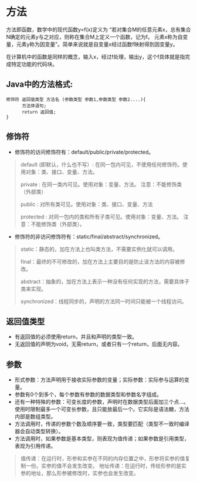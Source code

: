 # 方法
方法即函数，数学中的现代函数y=f(x)定义为
“若对集合M的任意元素x，总有集合N确定的元素y与之对应，则称在集合M上定义一个函数，记为f。
元素x称为自变量，元素y称为因变量”。简单来说就是自变量x经过函数f映射得到因变量y。

在计算机中的函数是同样的概念，输入x，经过f处理，输出y，这个f具体就是指完成特定功能的代码块。
## Java中的方法格式:
```
修饰符 返回值类型 方法名 (参数类型 参数1,参数类型 参数2....){
      方法体语句;
      return 返回值;
}
```
## 修饰符
- 修饰符的访问修饰符有：default/public/private/protected。
> default (即默认，什么也不写）: 在同一包内可见，不使用任何修饰符。使用对象：类、接口、变量、方法。
>  
> private : 在同一类内可见。使用对象：变量、方法。 注意：不能修饰类（外部类）
> 
> public : 对所有类可见。使用对象：类、接口、变量、方法
> 
> protected : 对同一包内的类和所有子类可见。使用对象：变量、方法。 注意：不能修饰类（外部类）。

- 修饰符的非访问修饰符有：static/final/abstract/synchronized。
> static：静态的，加在方法上也叫类方法，不需要实例化就可以调用。
> 
> final：最终的不可修改的，加在方法上主要目的是防止该方法的内容被修改。
> 
> abstract：抽象的，加在方法上表示一种没有任何实现的方法，需要具体子类来实现。
> 
> synchronized：线程同步的，声明的方法同一时间只能被一个线程访问。

## 返回值类型
- 有返回值的必须使用return，并且和声明的类型一致。
- 无返回值的声明为void，无需return，或者只有一个return，后面无内容。

## 参数
- 形式参数：方法声明用于接收实际参数的变量；实际参数：实际参与运算的变量。
- 参数有0个到多个，每个参数有参数的数据类型和参数名字组成。
- 还有一种特殊的参数：可变长度的参数，声明时在数据类型后面加三个点...。
使用时限制最多一个可变长参数，且只能放最后一个。它实际是语法糖，方法内部是数组类型。
- 方法调用时，传递的参数个数及顺序要一致，类型要匹配（类型不一致时编译器会自动类型转换）。
- 方法调用时，如果参数是基本类型，则表现为值传递；如果参数是引用类型，表现为引用传递。
> 值传递：在运行时，形参和实参在不同的内存位置之中，形参将实参的值复制一份。实参的值不会发生改变。
> 地址传递：在运行时，传给形参的是实参的地址，那么形参被修改时，实参也会发生改变。